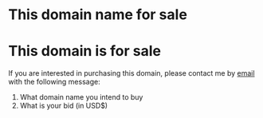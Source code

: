 # This domain name for sale


# This domain is for sale

If you are interested in purchasing this domain, please contact me by [email](mailto:ongoing_00grounds@icloud.com)  with the following message:

1. What domain name you intend to buy
2. What is your bid (in USD$)
